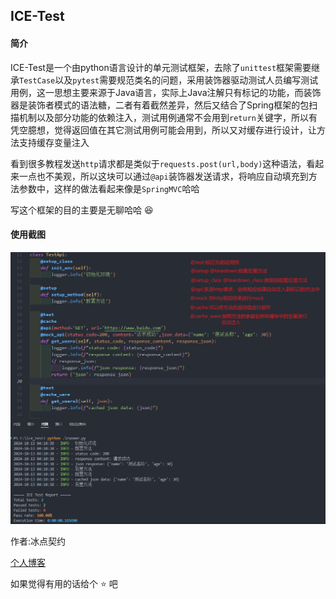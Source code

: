 ## ICE-Test

#### 简介

ICE-Test是一个由python语言设计的单元测试框架，去除了`unittest`框架需要继承`TestCase`以及`pytest`需要规范类名的问题，采用装饰器驱动测试人员编写测试用例，这一思想主要来源于Java语言，实际上Java注解只有标记的功能，而装饰器是装饰者模式的语法糖，二者有着截然差异，然后又结合了Spring框架的包扫描机制以及部分功能的依赖注入，测试用例通常不会用到`return`关键字，所以有凭空臆想，觉得返回值在其它测试用例可能会用到，所以又对缓存进行设计，让方法支持缓存变量注入

看到很多教程发送`http`请求都是类似于`requests.post(url,body)`这种语法，看起来一点也不美观，所以这块可以通过`@api`装饰器发送请求，将响应自动填充到方法参数中，这样的做法看起来像是`SpringMVC`哈哈

写这个框架的目的主要是无聊哈哈 :laughing:



#### 使用截图

![example](./resources/images/example.png)



作者:冰点契约

[个人博客](https://ice-pact.blog.csdn.net/)

如果觉得有用的话给个 :star: 吧
